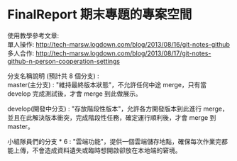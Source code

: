 # FinalReport 期末專題的專案空間  

使用教學參考文章:  
單人操作: http://tech-marsw.logdown.com/blog/2013/08/16/git-notes-github  
多人合作: http://tech-marsw.logdown.com/blog/2013/08/17/git-notes-github-n-person-cooperation-settings  

分支名稱說明 (預計共 8 個分支) :  
master(主分支) : "維持最終版本狀態"，不允許任何中途 merge，只有當 develop 完成測試後，才會 merge 到此做展示。  

develop(開發中分支) : "存放階段性版本"，允許各方開發版本到此進行 merge，並且在此解決版本衝突，完成階段性任務，確定運行順利後，才會 merge 到 master。  

小組隊員們的分支 * 6 : "雲端功能"，提供一個雲端儲存地點，確保每次作業完都能上傳，不會造成資料遺失或臨時想開啟卻放在本地端的窘境。  
